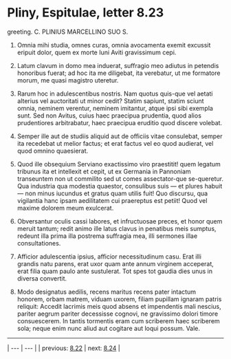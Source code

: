 # Pliny, Espitulae, letter 8.23

greeting. C. PLINIUS MARCELLINO SUO S.



1. Omnia mihi studia, omnes curas, omnia avocamenta exemit excussit eripuit dolor, quem ex morte Iuni Aviti gravissimum cepi.



2. Latum clavum in domo mea induerat, suffragio meo adiutus in petendis honoribus fuerat; ad hoc ita me diligebat, ita verebatur, ut me formatore morum, me quasi magistro uteretur.



3. Rarum hoc in adulescentibus nostris. Nam quotus quis-que vel aetati alterius vel auctoritati ut minor cedit? Statim sapiunt, statim sciunt omnia, neminem verentur, neminem imitantur, atque ipsi sibi exempla sunt. Sed non Avitus, cuius haec praecipua prudentia, quod alios prudentiores arbitrabatur, haec praecipua eruditio quod discere volebat.



4. Semper ille aut de studiis aliquid aut de officiis vitae consulebat, semper ita recedebat ut melior factus; et erat factus vel eo quod audierat, vel quod omnino quaesierat.



5. Quod ille obsequium Serviano exactissimo viro praestitit! quem legatum tribunus ita et intellexit et cepit, ut ex Germania in Pannoniam transeuntem non ut commilito sed ut comes assectator-que se-queretur. Qua industria qua modestia quaestor, consulibus suis — et plures habuit — non minus iucundus et gratus quam utilis fuit! Quo discursu, qua vigilantia hanc ipsam aedilitatem cui praereptus est petiit! Quod vel maxime dolorem meum exulcerat.



6. Obversantur oculis cassi labores, et infructuosae preces, et honor quem meruit tantum; redit animo ille latus clavus in penatibus meis sumptus, redeunt illa prima illa postrema suffragia mea, illi sermones illae consultationes.



7. Afficior adulescentia ipsius, afficior necessitudinum casu. Erat illi grandis natu parens, erat uxor quam ante annum virginem acceperat, erat filia quam paulo ante sustulerat. Tot spes tot gaudia dies unus in diversa convertit.



8. Modo designatus aedilis, recens maritus recens pater intactum honorem, orbam matrem, viduam uxorem, filiam pupillam ignaram patris reliquit: Accedit lacrimis meis quod absens et impendentis mali nescius, pariter aegrum pariter decessisse cognovi, ne gravissimo dolori timore consuescerem. In tantis tormentis eram cum scriberem haec <ut haec> scriberem sola; neque enim nunc aliud aut cogitare aut loqui possum. Vale.



---

| --- | --- |
| previous: [8.22](../8.22/) | next: [8.24](../8.24/) |